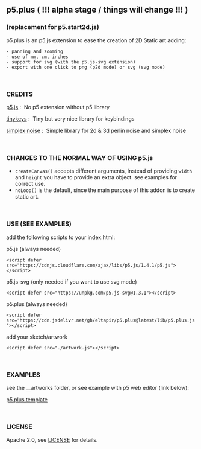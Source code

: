 ## p5.plus ( !!! alpha stage / things will change !!! )
### (replacement for p5.start2d.js)

p5.plus is an p5.js extension to ease the creation of 2D Static art adding:

    - panning and zooming
    - use of mm, cm, inches
    - support for svg (with the p5.js-svg extension)
    - export with one click to png (p2d mode) or svg (svg mode)

<br />

### CREDITS

[p5.js](https://p5js.org/) : &nbsp;No p5 extension without p5 library

[tinykeys](https://jamiebuilds.github.io/tinykeys/) : &nbsp;Tiny but very nice library for keybindings

[simplex noise](https://github.com/josephg/noisejs) : &nbsp;Simple library for 2d & 3d perlin noise and simplex noise


<br />

### CHANGES TO THE NORMAL WAY OF USING p5.js

- `createCanvas()` accepts different arguments, Instead of providing `width` and `height` you have to provide an extra object. see examples for correct use.
- `noLoop()` is the default, since the main purpose of this addon is to create static art.

<br />

### USE (SEE EXAMPLES)

add the following scripts to your index.html:

p5.js (always needed)

`<script defer src="https://cdnjs.cloudflare.com/ajax/libs/p5.js/1.4.1/p5.js"></script>`

p5.js-svg (only needed if you want to use svg mode)

`<script defer src="https://unpkg.com/p5.js-svg@1.3.1"></script>`

p5.plus (always needed)

`<script defer src="https://cdn.jsdelivr.net/gh/eltapir/p5.plus@latest/lib/p5.plus.js"></script>`

add your sketch/artwork

`<script defer src="./artwork.js"></script>`

<br />

### EXAMPLES

see the __artworks folder, or see example with p5 web editor (link below):

[p5.plus template](https://editor.p5js.org/ElTapir/sketches/GPNQjGTrg "p5.plus template")

<br />

### LICENSE

Apache 2.0,  see [LICENSE](LICENSE.txt) for details.
